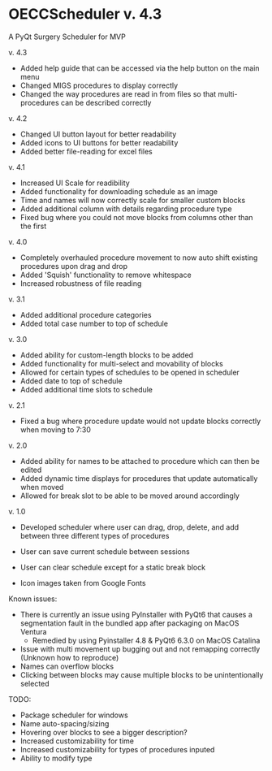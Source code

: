 # OECCScheduler v. 4.3
A PyQt Surgery Scheduler for MVP

v. 4.3
- Added help guide that can be accessed via the help button on the main menu
- Changed MIGS procedures to display correctly
- Changed the way procedures are read in from files so that multi-procedures can be described correctly

v. 4.2
- Changed UI button layout for better readability
- Added icons to UI buttons for better readability
- Added better file-reading for excel files

v. 4.1
- Increased UI Scale for readibility
- Added functionality for downloading schedule as an image
- Time and names will now correctly scale for smaller custom blocks
- Added additional column with details regarding procedure type
- Fixed bug where you could not move blocks from columns other than the first

v. 4.0
- Completely overhauled procedure movement to now auto shift existing procedures upon drag and drop
- Added 'Squish' functionality to remove whitespace
- Increased robustness of file reading

v. 3.1
- Added additional procedure categories
- Added total case number to top of schedule

v. 3.0
- Added ability for custom-length blocks to be added
- Added functionality for multi-select and movability of blocks
- Allowed for certain types of schedules to be opened in scheduler
- Added date to top of schedule
- Added additional time slots to schedule

v. 2.1
- Fixed a bug where procedure update would not update blocks correctly when moving to 7:30

v. 2.0
- Added ability for names to be attached to procedure which can then be edited
- Added dynamic time displays for procedures that update automatically when moved
- Allowed for break slot to be able to be moved around accordingly

v. 1.0
- Developed scheduler where user can drag, drop, delete, and add between three different types of procedures
- User can save current schedule between sessions
- User can clear schedule except for a static break block

- Icon images taken from Google Fonts

Known issues:
- There is currently an issue using PyInstaller with PyQt6 that causes a segmentation fault in the bundled app after packaging on MacOS Ventura
    - Remedied by using Pyinstaller 4.8 & PyQt6 6.3.0 on MacOS Catalina
- Issue with multi movement up bugging out and not remapping correctly (Unknown how to reproduce)
- Names can overflow blocks
- Clicking between blocks may cause multiple blocks to be unintentionally selected

TODO:
- Package scheduler for windows
- Name auto-spacing/sizing
- Hovering over blocks to see a bigger description?
- Increased customizability for time
- Increased customizability for types of procedures inputed
- Ability to modify type